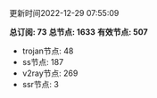 更新时间2022-12-29 07:55:09

**总订阅: 73**
**总节点: 1633**
**有效节点: 507**
- trojan节点: 48
- ss节点: 187
- v2ray节点: 269
- ssr节点: 3
